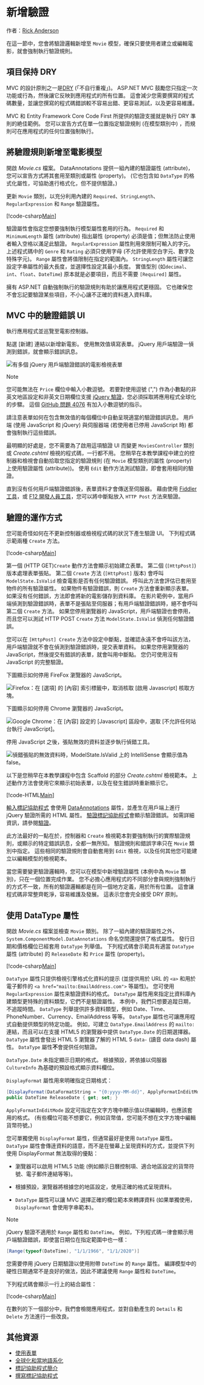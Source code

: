 # <a name="adding-validation"></a>新增驗證

作者：[Rick Anderson](https://twitter.com/RickAndMSFT)

在這一節中，您會將驗證邏輯新增至 `Movie` 模型，確保只要使用者建立或編輯電影，就會強制執行驗證規則。

## <a name="keeping-things-dry"></a>項目保持 DRY

MVC 的設計原則之一是[DRY](https://wikipedia.org/wiki/Don%27t_repeat_yourself) (「不自行重複」)。 ASP.NET MVC 鼓勵您只指定一次功能或行為，然後讓它反映到應用程式的所有位置。 這會減少您需要撰寫的程式碼數量，並讓您撰寫的程式碼錯誤較不容易出錯、更容易測試，以及更容易維護。

MVC 和 Entity Framework Core Code First 所提供的驗證支援就是執行 DRY 準則的絶佳範例。 您可以宣告方式在單一位置指定驗證規則 (在模型類別中) ，而規則可在應用程式的任何位置強制執行。

## <a name="adding-validation-rules-to-the-movie-model"></a>將驗證規則新增至電影模型

開啟 *Movie.cs* 檔案。 DataAnnotations 提供一組內建的驗證屬性 (attribute)，您可以宣告方式將其套用至類別或屬性 (property)。 (它也包含如 `DataType` 的格式化屬性，可協助進行格式化，但不提供驗證。)

更新 `Movie` 類別，以充分利用內建的 `Required`、`StringLength`、`RegularExpression` 和 `Range` 驗證屬性。

[!code-csharp[Main](../../tutorials/first-mvc-app/start-mvc//sample/MvcMovie/Models/MovieDateRatingDA.cs?name=snippet1)]

驗證屬性會指定您想要強制執行模型屬性套用的行為。 `Required` 和 `MinimumLength` 屬性 (attribute) 指出屬性 (property) 必須是值；但無法防止使用者輸入空格以滿足此驗證。 `RegularExpression` 屬性則用來限制可輸入的字元。 上述程式碼中的 `Genre` 和 `Rating` 必須只使用字母 (不允許使用空白字元、數字及特殊字元)。 `Range` 屬性會將值限制在指定的範圍內。 `StringLength` 屬性可讓您設定字串屬性的最大長度，並選擇性設定其最小長度。 實值型別 (如`decimal`、`int`、`float`、`DateTime`) 原本就是必要項目，而且不需要 `[Required]` 屬性。

擁有 ASP.NET 自動強制執行的驗證規則有助於讓應用程式更穩固。 它也確保您不會忘記要驗證某些項目，不小心讓不正確的資料進入資料庫。

## <a name="validation-error-ui-in-mvc"></a>MVC 中的驗證錯誤 UI

執行應用程式並巡覽至電影控制器。

點選 [新建] 連結以新增新電影。 使用無效值填寫表單。 jQuery 用戶端驗證一偵測到錯誤，就會顯示錯誤訊息。

![有多個 jQuery 用戶端驗證錯誤的電影檢視表單](../../tutorials/first-mvc-app/validation/_static/val.png)

> [!NOTE]
> 您可能無法在 `Price` 欄位中輸入小數逗號。 若要對使用逗號 (",") 作為小數點的非英文地區設定和非英文日期欄位支援 [jQuery 驗證](https://jqueryvalidation.org/)，您必須採取將應用程式全球化的步驟。 這個 [GitHub 問題 4076](https://github.com/aspnet/Docs/issues/4076#issuecomment-326590420) 有加入小數逗號的指示。 

請注意表單如何在包含無效值的每個欄位中自動呈現適當的驗證錯誤訊息。 用戶端 (使用 JavaScript 和 jQuery) 與伺服器端 (若使用者已停用 JavaScript 時) 都會強制執行這些錯誤。

最明顯的好處是，您不需要為了啟用這項驗證 UI 而變更 `MoviesController` 類別或 *Create.cshtml* 檢視的程式碼，一行都不用。 您稍早在本教學課程中建立的控制器和檢視會自動拾取您指定的驗證規則 (在 `Movie` 模型類別的屬性 (property) 上使用驗證屬性 (attribute))。 使用 `Edit` 動作方法測試驗證，即會套用相同的驗證。

直到沒有任何用戶端驗證錯誤後，表單資料才會傳送至伺服器。 藉由使用 [Fiddler 工具](http://www.telerik.com/fiddler)，或 [F12 開發人員工具](https://developer.microsoft.com/microsoft-edge/platform/documentation/f12-devtools-guide/)，您可以將中斷點放入 `HTTP Post` 方法來驗證。

## <a name="how-validation-works"></a>驗證的運作方式

您可能奇怪如何在不更新控制器或檢視程式碼的狀況下產生驗證 UI。 下列程式碼示範兩種 `Create` 方法。

[!code-csharp[Main](../../tutorials/first-mvc-app/start-mvc//sample/MvcMovie/Controllers/MoviesController.cs?name=snippetCreate)]

第一個 (HTTP GET)`Create` 動作方法會顯示初始建立表單。 第二個 (`[HttpPost]`) 版本處理表單張貼。 第二個 `Create` 方法 (`[HttpPost]` 版本) 會呼叫`ModelState.IsValid` 檢查電影是否有任何驗證錯誤。 呼叫此方法會評估已套用至物件的所有驗證屬性。 如果物件有驗證錯誤，則 `Create` 方法會重新顯示表單。 如果沒有任何錯誤，方法即會將新的電影儲存到資料庫。 在影片範例中，當用戶端偵測到驗證錯誤時，表單不是張貼至伺服器；有用戶端驗證錯誤時，絕不會呼叫第二個 `Create` 方法。 如果您停用瀏覽器的 JavaScript，用戶端驗證也會停用，而且您可以測試 HTTP POST `Create` 方法 `ModelState.IsValid` 偵測任何驗證錯誤。

您可以在 `[HttpPost] Create` 方法中設定中斷點，並確認永遠不會呼叫該方法，用戶端驗證就不會在偵測到驗證錯誤時，提交表單資料。 如果您停用瀏覽器的 JavaScript，然後提交有錯誤的表單，就會叫用中斷點。 您仍可使用沒有 JavaScript 的完整驗證。 

下圖顯示如何停用 FireFox 瀏覽器的 JavaScript。

![Firefox：在 [選項] 的 [內容] 索引標籤中，取消核取 [啟用 Javascript] 核取方塊。](../../tutorials/first-mvc-app/validation/_static/ff.png)

下圖顯示如何停用 Chrome 瀏覽器的 JavaScript。

![Google Chrome：在 [內容] 設定的 [Javascript] 區段中，選取 [不允許任何站台執行 JavaScript]。](../../tutorials/first-mvc-app/validation/_static/chrome.png)

停用 JavaScript 之後，張貼無效的資料並逐步執行偵錯工具。

![偵錯張貼的無效資料時，ModelState.IsValid 上的 IntelliSense 會顯示值為 false。](../../tutorials/first-mvc-app/validation/_static/ms.png)

以下是您稍早在本教學課程中包含 Scaffold 的部分 *Create.cshtml* 檢視範本。 上述動作方法會使用它來顯示初始表單，以及在發生錯誤時重新顯示它。

[!code-HTML[Main](../../tutorials/first-mvc-app/start-mvc//sample/MvcMovie/Views/Movies/CreateRatingBrevity.cshtml)]

[輸入標記協助程式](xref:mvc/views/working-with-forms) 會使用 [DataAnnotations](https://docs.microsoft.com/aspnet/mvc/overview/older-versions/mvc-music-store/mvc-music-store-part-6) 屬性，並產生在用戶端上進行 jQuery 驗證所需的 HTML 屬性。 [驗證標記協助程式](xref:mvc/views/working-with-forms#the-validation-tag-helpers)會顯示驗證錯誤。 如需詳細資訊，請參閱[驗證](xref:mvc/models/validation)。

此方法最好的一點在於，控制器和 `Create` 檢視範本對要強制執行的實際驗證規則，或顯示的特定錯誤訊息，全都一無所知。 驗證規則和錯誤字串只在 `Movie` 類別中指定。 這些相同的驗證規則會自動套用到 `Edit` 檢視，以及任何其他您可能建立以編輯模型的檢視範本。

當您需要變更驗證邏輯時，您可以在模型中新增驗證屬性 (本例中為 `Movie` 類別)，只在一個位置完成作業。 您不必擔心應用程式的不同部分會與規則強制執行的方式不一致，所有的驗證邏輯都是在同一個地方定義，用於所有位置。 這會讓程式碼非常整齊乾淨，容易維護及發展。 這表示您會完全接受 DRY 原則。

## <a name="using-datatype-attributes"></a>使用 DataType 屬性

開啟 *Movie.cs* 檔案並檢查 `Movie` 類別。 除了一組內建的驗證屬性之外，`System.ComponentModel.DataAnnotations` 命名空間還提供了格式屬性。 發行日期和價格欄位已經套用 `DataType` 列舉值。 下列程式碼會示範具有適當 `DataType` 屬性 (attribute) 的 `ReleaseDate` 和 `Price` 屬性 (property)。

[!code-csharp[Main](../../tutorials/first-mvc-app/start-mvc//sample/MvcMovie/Models/MovieDateRatingDA.cs?highlight=2,6&name=snippet2)]

`DataType` 屬性只提供檢視引擎格式化資料的提示 (並提供用於 URL 的 `<a>` 和用於電子郵件的 `<a href="mailto:EmailAddress.com">` 等屬性)。 您可使用 `RegularExpression` 屬性来驗證資料的格式。 `DataType` 屬性用來指定比資料庫內建類型更特殊的資料類型，它們不是驗證屬性。 本例中，我們只想要追蹤日期，不追蹤時間。 `DataType` 列舉提供許多資料類型，例如 Date、Time、PhoneNumber、Currency、EmailAddress 等等。 `DataType` 屬性也可讓應用程式自動提供類型的特定功能。 例如，可建立 `DataType.EmailAddress` 的 `mailto:` 連結，而且可以在支援 HTML5 的瀏覽器中提供 `DataType.Date` 的日期選擇器。 `DataType` 屬性會發出 HTML 5 瀏覽器了解的 HTML 5 `data-` (讀音 data dash) 屬性。 `DataType` 屬性**不**會提供任何驗證。

`DataType.Date` 未指定顯示日期的格式。 根據預設，將依據以伺服器 `CultureInfo` 為基礎的預設格式顯示資料欄位。

`DisplayFormat` 屬性用來明確指定日期格式：

```csharp
[DisplayFormat(DataFormatString = "{0:yyyy-MM-dd}", ApplyFormatInEditMode = true)]
public DateTime ReleaseDate { get; set; }
```

`ApplyFormatInEditMode` 設定可指定在文字方塊中顯示值以供編輯時，也應該套用的格式。 (有些欄位可能不想要它，例如貨幣值，您可能不想在文字方塊中編輯貨幣符號。)

您可單獨使用 `DisplayFormat` 屬性，但通常最好是使用 `DataType` 屬性。 `DataType` 屬性會傳逹資料的語意，而不是在螢幕上呈現資料的方式，並提供下列使用 DisplayFormat 無法取得的優點：

* 瀏覽器可以啟用 HTML5 功能 (例如顯示日曆控制項、適合地區設定的貨幣符號、電子郵件連結等等)。

* 根據預設，瀏覽器將根據您的地區設定，使用正確的格式呈現資料。

* `DataType` 屬性可以讓 MVC 選擇正確的欄位範本來轉譯資料 (如果單獨使用，`DisplayFormat` 會使用字串範本)。

> [!NOTE]
> jQuery 驗證不適用於 `Range` 屬性和 `DateTime`。 例如，下列程式碼一律會顯示用戶端驗證錯誤，即使當日期位在指定範圍中也一樣：

```csharp
[Range(typeof(DateTime), "1/1/1966", "1/1/2020")]
   ```

您需要停用 jQuery 日期驗證以使用附帶 `DateTime` 的 `Range` 屬性。 編譯模型中的硬性日期通常不是良好的做法，因此不建議使用 `Range` 屬性和 `DateTime`。

下列程式碼會顯示一行上的結合屬性：

[!code-csharp[Main](../../tutorials/first-mvc-app/start-mvc//sample/MvcMovie/Models/MovieDateRatingDAmult.cs?name=snippet1)]

在數列的下一個部分中，我們會檢閱應用程式，並對自動產生的 `Details` 和 `Delete` 方法進行一些改良。

## <a name="additional-resources"></a>其他資源

* [使用表單](xref:mvc/views/working-with-forms)
* [全球化和當地語系化](xref:fundamentals/localization)
* [標記協助程式簡介](xref:mvc/views/tag-helpers/intro)
* [撰寫標記協助程式](xref:mvc/views/tag-helpers/authoring)
